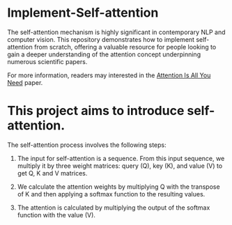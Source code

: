 # Implement-Self-attention
The self-attention mechanism is highly significant in contemporary NLP and computer vision. This repository demonstrates how to implement self-attention from scratch, offering a valuable resource for people looking to gain a deeper understanding of the attention concept underpinning numerous scientific papers.

For more information, readers may interested in the [Attention Is All You Need](https://arxiv.org/pdf/1706.03762.pdf) paper.
# This project aims to introduce self-attention. 
The self-attention process involves the following steps:

1. The input for self-attention is a sequence. From this input sequence, we multiply it by three weight matrices: query (Q), key (K), and value (V) to get Q, K and V matrices.

2. We calculate the attention weights by multiplying Q with the transpose of K and then applying a softmax function to the resulting values.

3. The attention is calculated by multiplying the output of the softmax function with the value (V).
